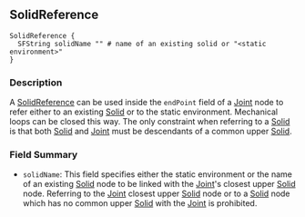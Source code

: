 ## SolidReference

```
SolidReference {
  SFString solidName "" # name of an existing solid or "<static environment>"
}
```

### Description

A [SolidReference](#solidreference) can be used inside the `endPoint` field of a [Joint](joint.md) node to refer either to an existing [Solid](solid.md) or to the static environment.
Mechanical loops can be closed this way.
The only constraint when referring to a [Solid](solid.md) is that both [Solid](solid.md) and [Joint](joint.md) must be descendants of a common upper [Solid](solid.md).

### Field Summary

- `solidName`: This field specifies either the static environment or the name of an existing [Solid](solid.md) node to be linked with the [Joint](joint.md)'s closest upper [Solid](solid.md) node.
Referring to the [Joint](joint.md) closest upper [Solid](solid.md) node or to a [Solid](solid.md) node which has no common upper [Solid](solid.md) with the [Joint](joint.md) is prohibited.
